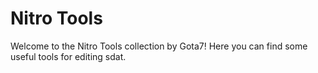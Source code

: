 # Nitro Tools

Welcome to the Nitro Tools collection by Gota7!
Here you can find some useful tools for editing sdat.
